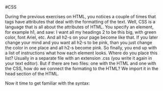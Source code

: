 #CSS

During the previous exercises on HTML, you notices a couple of times that tags have attributes that deal with the formatting of the text. Well, CSS is a language that is all about the attributes of HTML. You specify an element, for example h1, and saw: I want all my headings 2 to be this big, with green color, font Ariel, etc. And all h2-s on your page become like that. If you later change your mind and you want all h2-s to be pink, than you just change the color in one place and all h2-s become pink. So finally, you end up with a list of instructions what how each element looks. Where do you place this list? Usually in a separate file with an extension .css (you write it again in your text editor). But if there are two files: one with the HTML and one with the CSS, how do we connect the formating to the HTML? We import it in the head section of the HTML.  

Now it time to get familiar with the syntax: 
